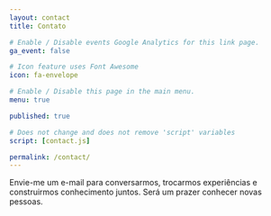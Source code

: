 ```yaml
---
layout: contact
title: Contato

# Enable / Disable events Google Analytics for this link page.
ga_event: false

# Icon feature uses Font Awesome
icon: fa-envelope

# Enable / Disable this page in the main menu.
menu: true

published: true

# Does not change and does not remove 'script' variables
script: [contact.js]

permalink: /contact/
---
```


Envie-me um e-mail para conversarmos, trocarmos experiências e construirmos conhecimento juntos. Será um prazer conhecer novas pessoas.
